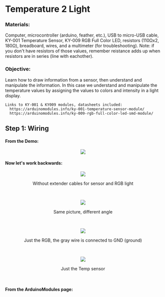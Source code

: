 # Temperature 2 Light
### Materials: 
Computer, microcontroller (arduino, feather, etc.), USB to micro-USB cable, KY-001 Temperature Sensor, KY-009 RGB Full Color LED, resistors (110Ωx2, 180Ω), breadboard, wires, and a multimeter (for troubleshooting).
Note: if you don't have resistors of those values, remember reistance adds up when resistors are in series (line with eachother).

### Objective: 
Learn how to draw information from a sensor, then understand and manipulate the information. In this case we understand and manipulate the temperature values by assigning the values to colors and intensity in a light display.
```
Links to KY-001 & KY009 modules, datasheets included:
  https://arduinomodules.info/ky-001-temperature-sensor-module/
  https://arduinomodules.info/ky-009-rgb-full-color-led-smd-module/
```
## Step 1: Wiring
#### From the Demo:
  <p align="center">
  <img src="https://user-images.githubusercontent.com/52707386/87631970-0d93bc00-c6fe-11ea-9c36-587baf8366f8.jpg">
  <br>
  
#### Now let's work backwards:
  <p align="center">
  <img src="https://user-images.githubusercontent.com/52707386/87632222-85fa7d00-c6fe-11ea-8e7e-e0cbd3abcb4e.jpg">
  </p>
  <p align="center"> Without extender cables for sensor and RGB light </p>
  <br>
  <p align="center">
  <img src="https://user-images.githubusercontent.com/52707386/87632373-e25d9c80-c6fe-11ea-80bc-eb1b4e915ce6.jpg">
  </p>
  <p align="center"> Same picture, different angle </p>
  <br>
  <p align="center">
  <img src="https://user-images.githubusercontent.com/52707386/87632925-ffdf3600-c6ff-11ea-8ad3-e608cdabcb5d.jpg">
  </p>
  <p align="center"> Just the RGB, the gray wire is connected to GND (ground) </p>
  <br>
  <p align="center">
  <img src="https://user-images.githubusercontent.com/52707386/87633090-5ba9bf00-c700-11ea-9f50-47cbe207c237.jpg">
  </p>
  <p align="center"> Just the Temp sensor </p>
  <br>
  
#### From the ArduinoModules page:
